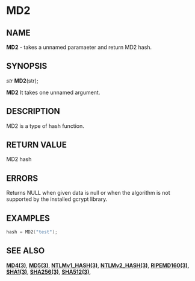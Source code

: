 # MD2

## NAME

**MD2** - takes a unnamed paramaeter and return MD2 hash.
## SYNOPSIS

*str* **MD2**(str);

**MD2** It takes one unnamed argument.

## DESCRIPTION

MD2 is a type of hash function.


## RETURN VALUE

MD2 hash

## ERRORS

Returns NULL when given data is null or when the algorithm is not supported by the installed gcrypt library.

## EXAMPLES

```cpp
hash = MD2("test");
```

## SEE ALSO

**[MD4(3)](MD4.md)**,
**[MD5(3)](MD5.md)**,
**[NTLMv1_HASH(3)](NTLMv1_HASH.md)**,
**[NTLMv2_HASH(3)](NTLMv2_HASH.md)**,
**[RIPEMD160(3)](RIPEMD160.md)**,
**[SHA1(3)](SHA1.md)**,
**[SHA256(3)](SHA256.md)**,
**[SHA512(3)](SHA512.md)**,

